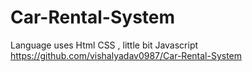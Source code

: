 # Car-Rental-System
Language uses Html CSS , little bit Javascript
https://github.com/vishalyadav0987/Car-Rental-System
